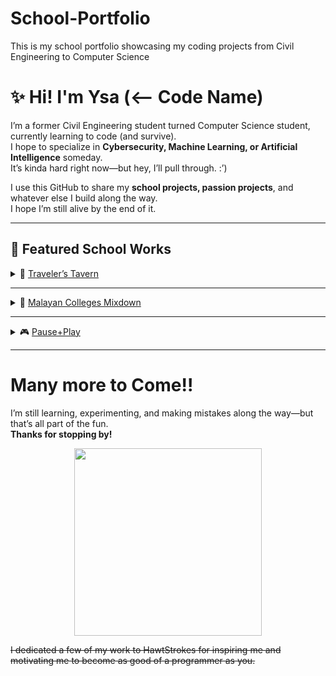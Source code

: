 # School-Portfolio
This is my school portfolio showcasing my coding projects from Civil Engineering to Computer Science

# ✨ Hi! I'm Ysa (<-- Code Name)

I’m a former Civil Engineering student turned Computer Science student, currently learning to code (and survive).  
I hope to specialize in **Cybersecurity, Machine Learning, or Artificial Intelligence** someday.  
It’s kinda hard right now—but hey, I’ll pull through. :’)

I use this GitHub to share my **school projects, passion projects**, and whatever else I build along the way.  
I hope I’m still alive by the end of it.

---

## 📌 Featured School Works

<details>
<summary> 🧾 <a href="https://github.com/YsaMee/TravelersTavern">Traveler’s Tavern</a></summary>

A Python-based, text-based mock kiosk for a self-ordering restaurant.  
Simulates the ordering process, order customization, and receipt generation, all through a command-line interface.  
Created as my *Computer Fundamental Programming 1 final project* back in my first year of Civil Engineering—where I first fell in love with coding.

> 🛠️ **Python · Text UI · Menu System · Receipt Generation**

</details>

---

<details>
<summary> 🎵 <a href="https://github.com/YsaMee/Malayan-Colleges-Mixdown">Malayan Colleges Mixdown</a></summary>

A rhythm game built in Python and pygame, inspired by DDR, Piano Tiles, and Guitar Hero.  
Players hit arrow keys in sync with a custom chiptune remix of the MMCM Hymn—a fun tribute to student life at Mapúa Malayan Colleges Mindanao. Another *Computer Fundamental Programming 2 final project* which I also did in my Civil Engineering days. lol.

> ✨ **Python · pygame · Game Development · Custom Music**

**Features:**
- Fast-paced, retro-inspired rhythm gameplay
- Custom MMCM Hymn remix in chiptune style
- Symbolic gameplay that mirrors the ups and downs of student life

</details>

---

<details>
<summary> 🎮 <a href="https://github.com/YsaMee/Pause-Play">Pause+Play</a></summary>

A user-centered wellness companion app for gamers.  
Helps players build healthier gaming habits through non-intrusive reminders, mood journaling, and gamified wellness features—without interrupting gameplay.  
Made as a **Human-Computer Interaction (HCI) research prototype**. This is my first project as a Computer Science student and I couldn't be any more happier.

> 📱 **Prototype · UX/UI · Gamification · Wellness**

**Quick demo:**  
[View the interactive prototype →](https://app.visily.ai/projects/b460ad27-49ad-4221-9d37-78e79ae3a8f2/boards/1949215/presenter?play-mode=Prototype)

</details>

---

# Many more to Come!!

I’m still learning, experimenting, and making mistakes along the way—but that’s all part of the fun.  
**Thanks for stopping by!** 

<p align="center">
  <img src="https://media3.giphy.com/media/v1.Y2lkPTc5MGI3NjExbmlwdzM3YXV2cHYxcDMxc3JnZXc4bHNlZ2g3bGlqbG1wdWx6cTR6diZlcD12MV9pbnRlcm5hbF9naWZfYnlfaWQmY3Q9Zw/aNqEFrYVnsS52/giphy.gif" width="300">
</p>


~~I dedicated a few of my work to HawtStrokes for inspiring me and motivating me to become as good of a programmer as you.~~
